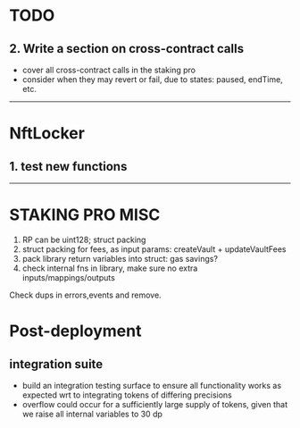 # TODO

## 2. Write a section on cross-contract calls

- cover all cross-contract calls in the staking pro
- consider when they may revert or fail, due to states: paused, endTime, etc.

---

# NftLocker

## 1. test new functions

---

# STAKING PRO MISC

1. RP can be uint128; struct packing
2. struct packing for fees, as input params: createVault + updateVaultFees
3. pack library return variables into struct: gas savings?
4. check internal fns in library, make sure no extra inputs/mappings/outputs

Check dups in errors,events and remove.

# Post-deployment

## integration suite

- build an integration testing surface to ensure all functionality works as expected wrt to integrating tokens of differing precisions
- overflow could occur for a sufficiently large supply of tokens, given that we raise all internal variables to 30 dp